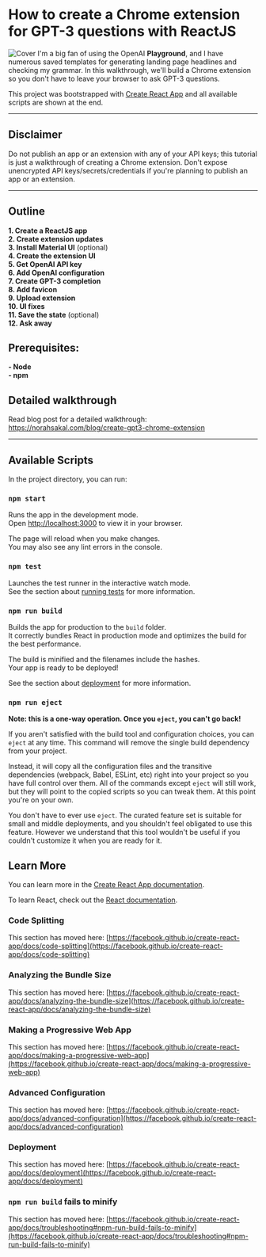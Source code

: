 # How to create a Chrome extension for GPT-3 questions with ReactJS

![Cover](https://d2pwmb8xsybju4.cloudfront.net/posts/gpt3-chrome-extansion/linkedin_card.png "Cover")
I'm a big fan of using the OpenAI **Playground**, and I have numerous saved templates for generating landing page headlines and checking my grammar. In this walkthrough, we'll build a Chrome extension so you don't have to leave your browser to ask GPT-3 questions.

This project was bootstrapped with [Create React App](https://github.com/facebook/create-react-app) and all available scripts are shown at the end.

---

## Disclaimer
Do not publish an app or an extension with any of your API keys; this tutorial is just a walkthrough of creating a Chrome extension. Don't expose unencrypted API keys/secrets/credentials if you're planning to publish an app or an extension.

---

## Outline
**1. Create a ReactJS app**<br>
**2. Create extension updates**<br>
**3. Install Material UI** (optional)<br>
**4. Create the extension UI**<br>
**5. Get OpenAI API key**<br>
**6. Add OpenAI configuration**<br>
**7. Create GPT-3 completion**<br>
**8. Add favicon**<br>
**9. Upload extension**<br>
**10. UI fixes**<br>
**11. Save the state** (optional)<br>
**12. Ask away**<br>


## Prerequisites:
**- Node**<br>
**- npm**

## Detailed walkthrough
Read blog post for a detailed walkthrough: https://norahsakal.com/blog/create-gpt3-chrome-extension

---

## Available Scripts

In the project directory, you can run:

### `npm start`

Runs the app in the development mode.\
Open [http://localhost:3000](http://localhost:3000) to view it in your browser.

The page will reload when you make changes.\
You may also see any lint errors in the console.

### `npm test`

Launches the test runner in the interactive watch mode.\
See the section about [running tests](https://facebook.github.io/create-react-app/docs/running-tests) for more information.

### `npm run build`

Builds the app for production to the `build` folder.\
It correctly bundles React in production mode and optimizes the build for the best performance.

The build is minified and the filenames include the hashes.\
Your app is ready to be deployed!

See the section about [deployment](https://facebook.github.io/create-react-app/docs/deployment) for more information.

### `npm run eject`

**Note: this is a one-way operation. Once you `eject`, you can't go back!**

If you aren't satisfied with the build tool and configuration choices, you can `eject` at any time. This command will remove the single build dependency from your project.

Instead, it will copy all the configuration files and the transitive dependencies (webpack, Babel, ESLint, etc) right into your project so you have full control over them. All of the commands except `eject` will still work, but they will point to the copied scripts so you can tweak them. At this point you're on your own.

You don't have to ever use `eject`. The curated feature set is suitable for small and middle deployments, and you shouldn't feel obligated to use this feature. However we understand that this tool wouldn't be useful if you couldn't customize it when you are ready for it.

## Learn More

You can learn more in the [Create React App documentation](https://facebook.github.io/create-react-app/docs/getting-started).

To learn React, check out the [React documentation](https://reactjs.org/).

### Code Splitting

This section has moved here: [https://facebook.github.io/create-react-app/docs/code-splitting](https://facebook.github.io/create-react-app/docs/code-splitting)

### Analyzing the Bundle Size

This section has moved here: [https://facebook.github.io/create-react-app/docs/analyzing-the-bundle-size](https://facebook.github.io/create-react-app/docs/analyzing-the-bundle-size)

### Making a Progressive Web App

This section has moved here: [https://facebook.github.io/create-react-app/docs/making-a-progressive-web-app](https://facebook.github.io/create-react-app/docs/making-a-progressive-web-app)

### Advanced Configuration

This section has moved here: [https://facebook.github.io/create-react-app/docs/advanced-configuration](https://facebook.github.io/create-react-app/docs/advanced-configuration)

### Deployment

This section has moved here: [https://facebook.github.io/create-react-app/docs/deployment](https://facebook.github.io/create-react-app/docs/deployment)

### `npm run build` fails to minify

This section has moved here: [https://facebook.github.io/create-react-app/docs/troubleshooting#npm-run-build-fails-to-minify](https://facebook.github.io/create-react-app/docs/troubleshooting#npm-run-build-fails-to-minify)
